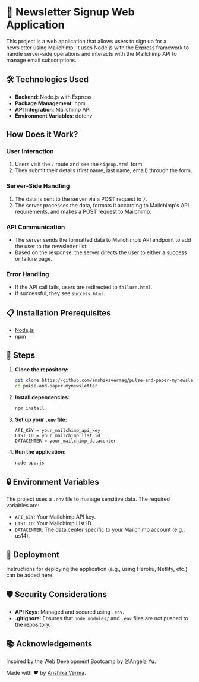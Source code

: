 # 📧 Newsletter Signup Web Application

This project is a web application that allows users to sign up for a newsletter using Mailchimp. It uses Node.js with the Express framework to handle server-side operations and interacts with the Mailchimp API to manage email subscriptions.

## 🛠 Technologies Used

- **Backend**: Node.js with Express
- **Package Management**: npm
- **API Integration**: Mailchimp API
- **Environment Variables**: dotenv

## How Does it Work?

### User Interaction

1. Users visit the `/` route and see the `signup.html` form.
2. They submit their details (first name, last name, email) through the form.

### Server-Side Handling

1. The data is sent to the server via a POST request to `/`.
2. The server processes the data, formats it according to Mailchimp's API requirements, and makes a POST request to Mailchimp.

### API Communication

- The server sends the formatted data to Mailchimp’s API endpoint to add the user to the newsletter list.
- Based on the response, the server directs the user to either a success or failure page.

### Error Handling

- If the API call fails, users are redirected to `failure.html`.
- If successful, they see `success.html`.

## 📋 Installation Prerequisites

- [Node.js](https://nodejs.org/)
- [npm](https://www.npmjs.com/)

## 📝 Steps

1. **Clone the repository:**

    ```bash
    git clone https://github.com/anshikavermag/pulse-and-paper-mynewsletter.git
    cd pulse-and-paper-mynewsletter
    ```

2. **Install dependencies:**

    ```bash
    npm install
    ```

3. **Set up your `.env` file:**

    ```plaintext
    API_KEY = your_mailchimp_api_key
    LIST_ID = your_mailchimp_list_id
    DATACENTER = your_mailchimp_datacenter
    ```

4. **Run the application:**

    ```bash
    node app.js
    ```

## 🔒 Environment Variables

The project uses a `.env` file to manage sensitive data. The required variables are:

- `API_KEY`: Your Mailchimp API key.
- `LIST_ID`: Your Mailchimp List ID.
- `DATACENTER`: The data center specific to your Mailchimp account (e.g., us14).

## 🚀 Deployment

Instructions for deploying the application (e.g., using Heroku, Netlify, etc.) can be added here.

## 🛡 Security Considerations

- **API Keys**: Managed and secured using `.env`.
- **.gitignore**: Ensures that `node_modules/` and `.env` files are not pushed to the repository.

## 📚 Acknowledgements

Inspired by the Web Development Bootcamp by [@Angela Yu](https://github.com/angelabauer).



Made with ❤️ by [Anshika Verma](https://github.com/anshikavermag).
